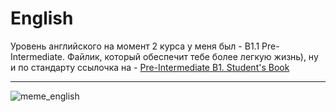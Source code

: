 # English

Уровень английского на момент 2 курса у меня был - B1.1 Pre-Intermediate. Файлик, который обеспечит тебе более легкую жизнь), ну и по стандарту ссылочка на - [Pre-Intermediate B1. Student's Book](https://drive.google.com/file/d/18VFyASs99yj9DW88a_WRTlQokyoN1Q_l/view?usp=sharing)

___


![meme_english](https://github.com/avolidaga/memes/blob/d1c5f4b38ec5a68d9076deb4457eda3d81aa38e3/learnEnglish.jpg)
